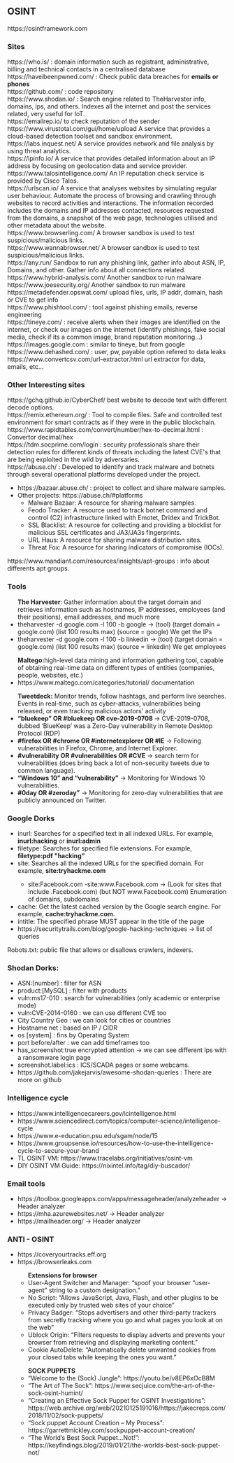 <h2>OSINT</h2>
https://osintframework.com <br>
<h3>Sites</h3>
<p>
  https://who.is/ : domain information such as registrant, administrative, billing and technical contacts in a centralised database <br>
  https://haveibeenpwned.com/ : Check public data breaches for <b>emails or phones</b> <br>
  https://github.com/ : code repository <br>
  https://www.shodan.io/ : Search engine related to TheHarvester info, domains, ips, and others. Indexes all the internet and post the services related, very useful for IoT.<br>
  https://emailrep.io/ to check reputation of the sender <br>
  https://www.virustotal.com/gui/home/upload  A service that provides a cloud-based detection toolset and sandbox environment.<br>
  https://labs.inquest.net/ A service provides network and file analysis by using threat analytics. <br>
  https://ipinfo.io/ A service that provides detailed information about an IP address by focusing on geolocation data and service provider.<br>
  https://www.talosintelligence.com/ An IP reputation check service is provided by Cisco Talos. <br>
  https://urlscan.io/ A service that analyses websites by simulating regular user behaviour. Automate the process of browsing and crawling through websites to record activities and interactions. The information recorded includes the domains and IP addresses contacted, resources requested from the domains, a snapshot of the web page, technologies utilised and other metadata about the website.<br>
  https://www.browserling.com/ A browser sandbox is used to test suspicious/malicious links. <br>
  https://www.wannabrowser.net/ A browser sandbox is used to test suspicious/malicious links.<br>
  https://any.run/ Sandbox to run any phishing link, gather info about ASN, IP, Domains, and other. Gather info about all connections related.<br>
  https://www.hybrid-analysis.com/ Another sandbox to run malware
  https://www.joesecurity.org/ Another sandbox to run malware
  https://metadefender.opswat.com/ upload files, urls, IP addr, domain, hash or CVE to get info<br>
  https://www.phishtool.com/ : tool against phishing emails, reverse engineering<br>
  https://tineye.com/ : receive alerts when their images are identified on the internet, or check our images on the internet (identify phishings, fake social media, check if its a common image, brand reputation monitoring...) <br>
  https://images.google.com : similar to tineye, but from google<br>
  https://www.dehashed.com/ : user, pw, payable option refered to data leaks <br>
  https://www.convertcsv.com/url-extractor.html url extractor for data, emails, etc... 
</p>
<h3>Other Interesting sites</h3>
<p>
  https://gchq.github.io/CyberChef/ best website to decode text with different decode options.<br>
  https://remix.ethereum.org/ : Tool to compile files. Safe and controlled test environment for smart contracts as if they were in the public blockchain.<br>
  https://www.rapidtables.com/convert/number/hex-to-decimal.html : Convertor decimal/hex<br>
  https://tdm.socprime.com/login : security professionals share their detection rules for different kinds of threats including the latest CVE's that are being exploited in the wild by adversaries.<br>
  https://abuse.ch/ : Developed to identify and track malware and botnets through several operational platforms developed under the project.<br>
<ul>
  <li>https://bazaar.abuse.ch/ : project to collect and share malware samples.</li>
  <li>Other projects: https://abuse.ch/#platforms
    <ul>
      <li>Malware Bazaar:  A resource for sharing malware samples.</li>   
      <li>Feodo Tracker:  A resource used to track botnet command and control (C2) infrastructure linked with Emotet, Dridex and TrickBot.</li>
      <li>SSL Blacklist:  A resource for collecting and providing a blocklist for malicious SSL certificates and JA3/JA3s fingerprints.</li>
      <li>URL Haus:  A resource for sharing malware distribution sites.</li>
      <li>Threat Fox:  A resource for sharing indicators of compromise (IOCs).</li>
    </ul>
</ul>
  https://www.mandiant.com/resources/insights/apt-groups : info about differents apt groups.<br>
</p>
<h3>Tools</h3>
<p>
<ul><b>The Harvester</b>: Gather information about the target domain and retrieves information such as hostnames, IP addresses, employees (and their positions), email addresses, and much more<br>
  <li>theharvester -d google.com -l 100 -b google -> (tool) (target domain = google.com) (list 100 results max) (source = google) We get the IPs</li>
  <li>theharvester -d google.com -l 100 -b linkedin -> (tool) (target domain = google.com) (list 100 results max) (source = linkedin) We get employees</li>
</ul>
<ul><b>Maltego:</b>high-level data mining and information gathering tool, capable of obtaining real-time data on different types of entities (companies, people, websites, etc.)<br>
  <li>https://www.maltego.com/categories/tutorial/ documentation</li>
</ul>
<ul><b>Tweetdeck:</b> Monitor trends, follow hashtags, and perform live searches. Events in real-time, such as cyber-attacks, vulnerabilities being released, or even tracking malicious actors' activity<br>
  <li><b>“bluekeep” OR #bluekeep OR cve-2019-0708 </b>-> CVE-2019-0708, dubbed ‘BlueKeep’ was a Zero-Day vulnerability in Remote Desktop Protocol (RDP)</li>
  <li><b>#firefox OR #chrome OR #internetexplorer OR #IE</b> -> Following vulnerabilities in Firefox, Chrome, and Internet Explorer.</li>
  <li><b>#vulnerability OR #vulnerabilities OR #CVE</b> -> search term for vulnerabilities (does bring back a lot of non-security tweets due to common language).</li>
  <li><b>“Windows 10” and “vulnerability”</b> -> Monitoring for Windows 10 vulnerabilities.</li>
  <li><b>#0day OR #zeroday”</b> -> Monitoring for zero-day vulnerabilities that are publicly announced on Twitter.</li>
</ul>

</p>
<h3>Google Dorks</h3>
<p>
  <ul>
    <li>inurl: Searches for a specified text in all indexed URLs. For example, <b>inurl:hacking</b> or <b>inurl:admin</b> </li>
    <li>filetype: Searches for specified file extensions. For example, <b>filetype:pdf "hacking"</b>  </li>
    <li>site: Searches all the indexed URLs for the specified domain. For example, <b>site:tryhackme.com</b> </li>
    <ul><li>site:Facebook.com -site:www.Facebook.com -> (Look for sites that include .Facebook.com) (but NOT www.Facebook.com) Enumeration of domains, subdomains</li></ul>
    <li>cache: Get the latest cached version by the Google search engine. For example, <b>cache:tryhackme.com.</b></li>
    <li>intitle: The specified phrase MUST appear in the title of the page</li>
    <li>https://securitytrails.com/blog/google-hacking-techniques -> list of queries</li>
  </ul>
  Robots.txt: public file that allows or disallows crawlers, indexers.
</p>
<h3>Shodan Dorks:</h3>
<p>
<ul>
  <li>ASN:[number] : filter for ASN<br></li>
  <li>product:[MySQL] : filter with products</li>
  <li>vuln:ms17-010 : search for vulnerabilities (only academic or enterprise mode) </li>
  <li>vuln:CVE-2014-0160 : we can use different CVE too</li>
  <li>City Country Geo : we can look for cities or countries</li>
  <li>Hostname net : based on IP / CIDR</li>
  <li>os [system] : fins by Operating System</li>
  <li>port before/after : we can add timeframes too</li>
  <li>has_screenshot:true encrypted attention -> we can see different Ips with a ransomware login page</li>
  <li>screenshot.label:ics : ICS/SCADA pages or some webcams.</li>
  <li>https://github.com/jakejarvis/awesome-shodan-queries  :  There are more on github</li>
</ul>
</p>
<h3>Intelligence cycle</h3>
<p>
  <ul>
    <li>https://www.intelligencecareers.gov/icintelligence.html</li>
    <li>https://www.sciencedirect.com/topics/computer-science/intelligence-cycle</li>
    <li>https://www.e-education.psu.edu/sgam/node/15</li>
    <li>https://www.groupsense.io/resources/how-to-use-the-intelligence-cycle-to-secure-your-brand</li>
    <li>TL OSINT VM: https://www.tracelabs.org/initiatives/osint-vm</li>
    <li>DIY OSINT VM Guide: https://nixintel.info/tag/diy-buscador/</li>
  </ul>
</p>

<h3>Email tools</h3>
<p>
  <ul>
    <li> https://toolbox.googleapps.com/apps/messageheader/analyzeheader -> Header analyzer</li>
    <li>https://mha.azurewebsites.net/ -> Header analyzer </li>
    <li>https://mailheader.org/ -> Header analyzer</li>
  </ul>
</p>

<h3>ANTI - OSINT</h3>
<p>
  <ul>
    <li>https://coveryourtracks.eff.org</li>
    <li>https://browserleaks.com</li>
    <ul> <b>Extensions for browser</b>
      <li>User-Agent Switcher and Manager: “spoof your browser “user-agent” string to a custom designation.”</li>
      <li>No Script: “Allows JavaScript, Java, Flash, and other plugins to be executed only by trusted web sites of your choice”</li>
      <li>Privacy Badger: “Stops advertisers and other third-party trackers from secretly tracking where you go and what pages you look at on the web”</li>
      <li>Ublock Origin: “Filters requests to display adverts and prevents your browser from retrieving and displaying marketing content.”</li>
      <li>Cookie AutoDelete: “Automatically delete unwanted cookies from your closed tabs while keeping the ones you want.”</li>
    </ul>
    <ul><b>SOCK PUPPETS</b>
      <li>“Welcome to the (Sock) Jungle”: https://youtu.be/v8EP6xOcB8M</li>
      <li>“The Art of The Sock”: https://www.secjuice.com/the-art-of-the-sock-osint-humint/</li>
      <li>“Creating an Effective Sock Puppet for OSINT Investigations”: https://web.archive.org/web/20210125191016/https://jakecreps.com/2018/11/02/sock-puppets/</li>
      <li>“Sock puppet Account Creation – My Process”: https://garrettmickley.com/sockpuppet-account-creation/</li>
      <li>“The World’s Best Sock Puppet…Not!”: https://keyfindings.blog/2019/01/21/the-worlds-best-sock-puppet-not/</li>
    </ul>
  </ul>
</p>
